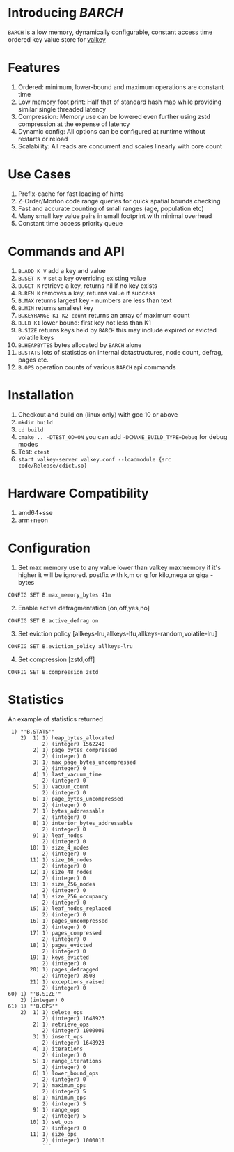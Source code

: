 # Introducing *BARCH*

`BARCH` is a low memory, dynamically configurable, constant access time ordered key value store for [valkey](https://valkey.io/)

# Features
1. Ordered: minimum, lower-bound and maximum operations are constant time
2. Low memory foot print: Half that of standard hash map while providing similar single threaded latency 
3. Compression: Memory use can be lowered even further using zstd compression at the expense of latency
4. Dynamic config: All options can be configured at runtime without restarts or reload
5. Scalability: All reads are concurrent and scales linearly with core count

# Use Cases
1. Prefix-cache for fast loading of hints  
2. Z-Order/Morton code range queries for quick spatial bounds checking
3. Fast and accurate counting of small ranges (age, population etc)
4. Many small key value pairs in small footprint with minimal overhead
5. Constant time access priority queue

# Commands and API
1. `B.ADD K V` add a key and value
2. `B.SET K V` set a key overriding existing value
3. `B.GET K` retrieve a key, returns nil if no key exists
4. `B.REM K` removes a key, returns value if success
5. `B.MAX` returns largest key - numbers are less than text
6. `B.MIN` returns smallest key
7. `B.KEYRANGE K1 K2 count` returns an array of maximum count 
8. `B.LB K1` lower bound: first key not less than K1
9. `B.SIZE` returns keys held by `BARCH` this may include expired or evicted volatile keys
10. `B.HEAPBYTES` bytes allocated by `BARCH` alone
11. `B.STATS` lots of statistics on internal datastructures, node count, defrag, pages etc.
12. `B.OPS` operation counts of various `BARCH` api commands

# Installation
1. Checkout and build on (linux only) with gcc 10 or above
2. `mkdir build`
3. `cd build`
4. `cmake .. -DTEST_OD=ON` you can add `-DCMAKE_BUILD_TYPE=Debug` for debug modes
5. Test: `ctest`
6. `start valkey-server valkey.conf --loadmodule {src code/Release/cdict.so}`

# Hardware Compatibility
1. amd64+sse
2. arm+neon

# Configuration
1. Set max memory use to any value lower than valkey maxmemory if it's higher it will be ignored. postfix with k,m or g for kilo,mega or giga -bytes
```redis
CONFIG SET B.max_memory_bytes 41m
```
2. Enable active defragmentation [on,off,yes,no]
````redis
CONFIG SET B.active_defrag on
````
3. Set eviction policy [allkeys-lru,allkeys-lfu,allkeys-random,volatile-lru]
```redis
CONFIG SET B.eviction_policy allkeys-lru
```
4. Set compression [zstd,off]
```redis
CONFIG SET B.compression zstd
```

# Statistics 
An example of statistics returned
```
 1) "'B.STATS'"
    2)  1) 1) heap_bytes_allocated
           2) (integer) 1562240
        2) 1) page_bytes_compressed
           2) (integer) 0
        3) 1) max_page_bytes_uncompressed
           2) (integer) 0
        4) 1) last_vacuum_time
           2) (integer) 0
        5) 1) vacuum_count
           2) (integer) 0
        6) 1) page_bytes_uncompressed
           2) (integer) 0
        7) 1) bytes_addressable
           2) (integer) 0
        8) 1) interior_bytes_addressable
           2) (integer) 0
        9) 1) leaf_nodes
           2) (integer) 0
       10) 1) size_4_nodes
           2) (integer) 0
       11) 1) size_16_nodes
           2) (integer) 0
       12) 1) size_48_nodes
           2) (integer) 0
       13) 1) size_256_nodes
           2) (integer) 0
       14) 1) size_256_occupancy
           2) (integer) 0
       15) 1) leaf_nodes_replaced
           2) (integer) 0
       16) 1) pages_uncompressed
           2) (integer) 0
       17) 1) pages_compressed
           2) (integer) 0
       18) 1) pages_evicted
           2) (integer) 0
       19) 1) keys_evicted
           2) (integer) 0
       20) 1) pages_defragged
           2) (integer) 3508
       21) 1) exceptions_raised
           2) (integer) 0
60) 1) "'B.SIZE'"
    2) (integer) 0
61) 1) "'B.OPS'"
    2)  1) 1) delete_ops
           2) (integer) 1648923
        2) 1) retrieve_ops
           2) (integer) 1000000
        3) 1) insert_ops
           2) (integer) 1648923
        4) 1) iterations
           2) (integer) 0
        5) 1) range_iterations
           2) (integer) 0
        6) 1) lower_bound_ops
           2) (integer) 0
        7) 1) maximum_ops
           2) (integer) 5
        8) 1) minimum_ops
           2) (integer) 5
        9) 1) range_ops
           2) (integer) 5
       10) 1) set_ops
           2) (integer) 0
       11) 1) size_ops
           2) (integer) 1000010
           ```